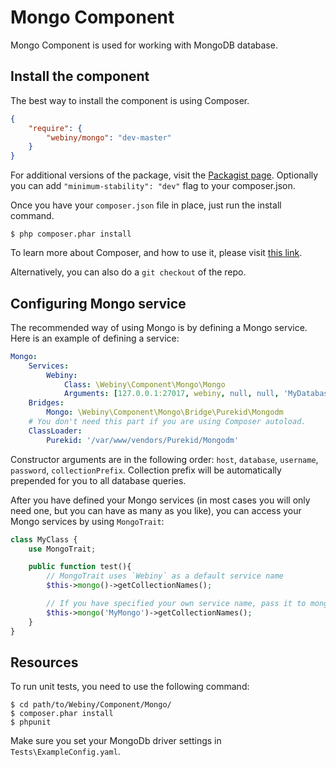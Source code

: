 Mongo Component
=================

Mongo Component is used for working with MongoDB database.

Install the component
---------------------
The best way to install the component is using Composer.

```json
{
    "require": {
        "webiny/mongo": "dev-master"
    }
}
```
For additional versions of the package, visit the [Packagist page](https://packagist.org/packages/webiny/mongo).
Optionally you can add `"minimum-stability": "dev"` flag to your composer.json.

Once you have your `composer.json` file in place, just run the install command.

    $ php composer.phar install

To learn more about Composer, and how to use it, please visit [this link](https://getcomposer.org/doc/01-basic-usage.md).

Alternatively, you can also do a `git checkout` of the repo.

## Configuring Mongo service

The recommended way of using Mongo is by defining a Mongo service. Here is an example of defining a service:

```yaml
Mongo:
    Services:
        Webiny:
            Class: \Webiny\Component\Mongo\Mongo
            Arguments: [127.0.0.1:27017, webiny, null, null, 'MyDatabase_']
    Bridges:
        Mongo: \Webiny\Component\Mongo\Bridge\Purekid\Mongodm
    # You don't need this part if you are using Composer autoload.
    ClassLoader:
        Purekid: '/var/www/vendors/Purekid/Mongodm'
```

Constructor arguments are in the following order: `host`, `database`, `username`, `password`, `collectionPrefix`.
Collection prefix will be automatically prepended for you to all database queries.

After you have defined your Mongo services (in most cases you will only need one, but you can have as many as you like), you can access your Mongo services by using `MongoTrait`:

```php
class MyClass {
    use MongoTrait;

    public function test(){
        // MongoTrait uses `Webiny` as a default service name
        $this->mongo()->getCollectionNames();

        // If you have specified your own service name, pass it to mongo method
        $this->mongo('MyMongo')->getCollectionNames();
    }
}
```


Resources
---------

To run unit tests, you need to use the following command:

    $ cd path/to/Webiny/Component/Mongo/
    $ composer.phar install
    $ phpunit

Make sure you set your MongoDb driver settings in `Tests\ExampleConfig.yaml`.